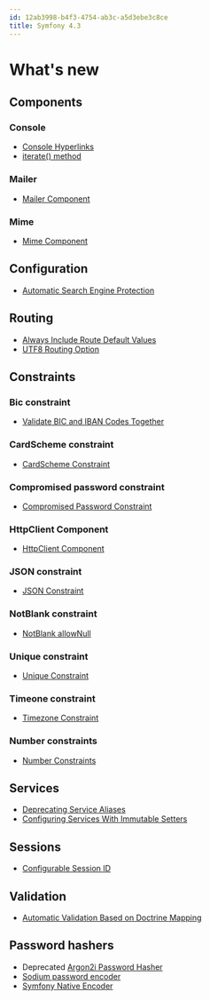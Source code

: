 ```yaml
---
id: 12ab3998-b4f3-4754-ab3c-a5d3ebe3c8ce
title: Symfony 4.3
---
```


# What's new

## Components

### Console

-   [Console Hyperlinks](20201112120358-symfony_console_hyperlinks)
-   [iterate() method](20201112130435-iterate_method)

### Mailer

-   [Mailer Component](20201112135249-mailer_component)

### Mime

-   [Mime Component](20201112140650-mime_component)

## Configuration

-   [Automatic Search Engine
    Protection](20201112124832-automatic_search_engine_protection)

## Routing

-   [Always Include Route Default
    Values](20201112121416-always_include_route_default_values)
-   [UTF8 Routing Option](20201112132747-utf8_routing_option)

## Constraints

### Bic constraint

-   [Validate BIC and IBAN Codes
    Together](20201112123244-validate_bic_and_iban_codes_together)

### CardScheme constraint

-   [CardScheme Constraint](20201112123704-cardscheme_constraint)

### Compromised password constraint

-   [Compromised Password
    Constraint](20201112134752-compromised_password_constraint)

### HttpClient Component

-   [HttpClient Component](20201112140448-httpclient_component)

### JSON constraint

-   [JSON Constraint](20201112125637-symfony_json_constraint)

### NotBlank constraint

-   [NotBlank allowNull](20201112130816-notblank_allownull)

### Unique constraint

-   [Unique Constraint](20201112132331-unique_constraint)

### Timeone constraint

-   [Timezone Constraint](20201112134545-timezone_constraint)

### Number constraints

-   [Number Constraints](20201112140917-number_constraints)

## Services

-   [Deprecating Service
    Aliases](20201112124159-deprecating_service_aliases)
-   [Configuring Services With Immutable
    Setters](20201112131310-configuring_services_with_immutable_setters)

## Sessions

-   [Configurable Session ID](20201112125413-configurable_session_id)

## Validation

-   [Automatic Validation Based on Doctrine
    Mapping](20201112132007-automatic_validation_based_on_doctrine_mapping)

## Password hashers

-   Deprecated [Argon2i Password
    Hasher](20201110152730-symfony_argon2i_password_hasher)
-   [Sodium password encoder](20201112133736-sodium_password_encoder)
-   [Symfony Native Encoder](20201112135851-symfony_native_encoder)
